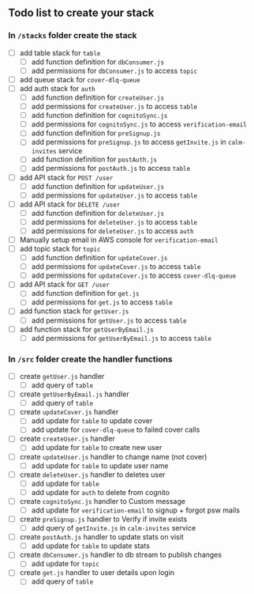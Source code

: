 ## Todo list to create your stack

### In `/stacks` folder create the stack
  - [ ] add table stack for `table`
    - [ ] add function definition for `dbConsumer.js`
    - [ ] add permissions for `dbConsumer.js` to access `topic`
  - [ ] add queue stack for `cover-dlq-queue`
  - [ ] add auth stack for `auth`
    - [ ] add function definition for `createUser.js`
    - [ ] add permissions for `createUser.js` to access `table`
    - [ ] add function definition for `cognitoSync.js`
    - [ ] add permissions for `cognitoSync.js` to access `verification-email`
    - [ ] add function definition for `preSignup.js`
    - [ ] add permissions for `preSignup.js` to access `getInvite.js` in `calm-invites` service
    - [ ] add function definition for `postAuth.js`
    - [ ] add permissions for `postAuth.js` to access `table`
  - [ ] add API stack for `POST /user`
    - [ ] add function definition for `updateUser.js`
    - [ ] add permissions for `updateUser.js` to access `table`
  - [ ] add API stack for `DELETE /user`
    - [ ] add function definition for `deleteUser.js`
    - [ ] add permissions for `deleteUser.js` to access `table`
    - [ ] add permissions for `deleteUser.js` to access `auth`
  - [ ] Manually setup email in AWS console for `verification-email`
  - [ ] add topic stack for `topic`
    - [ ] add function definition for `updateCover.js`
    - [ ] add permissions for `updateCover.js` to access `table`
    - [ ] add permissions for `updateCover.js` to access `cover-dlq-queue`
  - [ ] add API stack for `GET /user`
    - [ ] add function definition for `get.js`
    - [ ] add permissions for `get.js` to access `table`
  - [ ] add function stack for `getUser.js`
    - [ ] add permissions for `getUser.js` to access `table`
  - [ ] add function stack for `getUserByEmail.js`
    - [ ] add permissions for `getUserByEmail.js` to access `table`

### In `/src` folder create the handler functions
  - [ ] create `getUser.js` handler
    - [ ] add query of `table`
  - [ ] create `getUserByEmail.js` handler
    - [ ] add query of `table`
  - [ ] create `updateCover.js` handler
    - [ ] add update for `table` to update cover
    - [ ] add update for `cover-dlq-queue` to failed cover calls
  - [ ] create `createUser.js` handler
    - [ ] add update for `table` to create new user
  - [ ] create `updateUser.js` handler to change name (not cover)
    - [ ] add update for `table` to update user name
  - [ ] create `deleteUser.js` handler to deletes user
    - [ ] add update for `table`
    - [ ] add update for `auth` to delete from cognito
  - [ ] create `cognitoSync.js` handler to Custom message
    - [ ] add update for `verification-email` to signup + forgot psw mails
  - [ ] create `preSignup.js` handler to Verify if invite exists
    - [ ] add query of `getInvite.js` in `calm-invites` service
  - [ ] create `postAuth.js` handler to update stats on visit
    - [ ] add update for `table` to update stats
  - [ ] create `dbConsumer.js` handler to db stream to publish changes
    - [ ] add update for `topic`
  - [ ] create `get.js` handler to user details upon login
    - [ ] add query of `table`